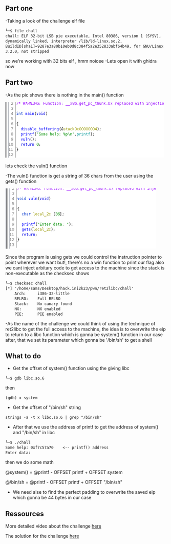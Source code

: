 ## Part one 

-Taking a look of the challenge elf file
```
└─$ file chall
chall: ELF 32-bit LSB pie executable, Intel 80386, version 1 (SYSV), dynamically linked, interpreter /lib/ld-linux.so.2, BuildID[sha1]=9287e3a80b10eb0d8c384f5a2e352833abf64b49, for GNU/Linux 3.2.0, not stripped
```
so we're working with 32 bits elf , hmm noicee
-Lets open it with ghidra now

## Part two

-As the pic shows there is nothing in the main() function

![App Screenshot](https://github.com/Younesfdj/Write-ups/blob/main/Hack.INI-2K23/Pwn/Ret2libc/screens/main.png)

lets check the vuln() function

-The vuln() function is get a string of 36 chars from the user using the gets() function

![App Screenshot](https://github.com/Younesfdj/Write-ups/blob/main/Hack.INI-2K23/Pwn/Ret2libc/screens/vuln.png)

Since the program is using gets we could control the instruction pointer to point wherever we want but!,
there's no a win function to print our flag also we cant inject arbitary code to get access to the machine since the stack is non-executable as the checksec shows
```
└─$ checksec chall  
[*] '/home/sams/Desktop/hack.ini2k23/pwn/ret2libc/chall'
    Arch:     i386-32-little
    RELRO:    Full RELRO
    Stack:    No canary found
    NX:       NX enabled
    PIE:      PIE enabled
```
-As the name of the challenge we could think of using the technique of ret2libc to get the full access to the machine, the idea is to overwrite the eip to return to a libc function which is gonna be system() function in our case after, that we set its parameter which gonna be '/bin/sh' to get a shell 

## What to do 

- Get the offset of system() function using the giving libc
```
└─$ gdb libc.so.6
```
then
```
(gdb) x system
```
- Get the offset of "/bin/sh" string
```
strings -a -t x libc.so.6 | grep "/bin/sh"
```
- After that we use the address of printf to get the address of system() and "/bin/sh" in libc
```
└─$ ./chall             
Some help: 0xf7c57a70    <-- printf() address
Enter data:
```
then we do some math

@system() = @printf - OFFSET printf + OFFSET system 

@/bin/sh = @printf - OFFSET printf + OFFSET "/bin/sh"

- We need alse to find the perfect padding to overwrite the saved eip which gonna be 44 bytes in our case 

## Ressources
More detailed video about the challenge [here](https://www.youtube.com/watch?v=m17mV24TgwY)

The solution for the challenge [here](https://github.com/Younesfdj/Write-ups/blob/main/Hack.INI-2K23/Pwn/Ret2libc/exploit.py) 
